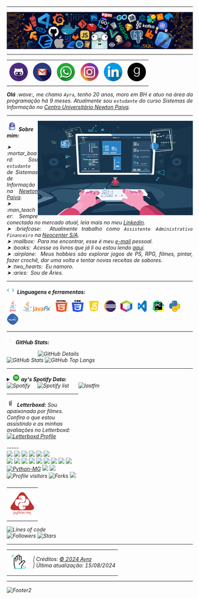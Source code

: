 -----
<div>
<img align="center" alt="Header" src="https://github.com/ayrarocha/ayrarocha/blob/main/img/header.png"/>
</div>

-----

<div align="center">
<table>
<tr>
 <td align="center" colspan="11"></td>
</tr> 
<tr>
<td><a href="https://github.com/ayrarocha" target="_blank"><img src="https://github.com/ayrarocha/ayrarocha/blob/main/img/github%20(1).png" width="50px" height="50px"/></a>
</td>
<td><a href="mailto:ayrarocharocha@gmail.com" target="_blank"><img src="https://github.com/ayrarocha/ayrarocha/blob/main/img/gmail.png" width="50px" height="50px"/></a>
</td>
<td><a href="https://wa.me/55031987610832" target="_blank"><img src="https://github.com/ayrarocha/ayrarocha/blob/main/img/whatsapp%20(1).png" width="50px" height="50px"/></a>
</td>
<td><a href="https://www.instagram.com/ayra_rx0/" target="_blank"><img src="https://github.com/ayrarocha/ayrarocha/blob/main/img/instagram%20(2).png" width="50px" height="50px"/></a>
</td>
<td><a href="https://www.linkedin.com/in/ayra-soares-7b0a49207?utm_source=share&utm_campaign=share_via&utm_content=profile&utm_medium=android_app" target="_blank"><img src="https://github.com/ayrarocha/ayrarocha/blob/main/img/linkedin%20(2).png" width="50px" height="50px"/></a>
</td>
<td><a href="https://www.goodreads.com/user/show/176773070-ayra-soares" target="_blank"><img src="https://github.com/ayrarocha/ayrarocha/blob/main/img/goodreads.png" width="50px" height="50px"/></a>
</td>
</tr>
<tr>
 <td align="center" colspan="11"></td>
</tr> 
</table>

</div>
<div align="justify">
<i><b>Olá</b> :wave:, me chamo <code>Ayra</code>, tenho 20 anos, moro em BH e atuo na área da programação há 9 meses. Atualmente sou <code>estudante</code> do curso Sistemas de Informação no <a href="https://newtonpaiva.br/" target="_blank">Centro Universitário Newton Paiva</a>.
</div>
 
-----

<div>
<div>
<img align="right" alt="GIF" src="https://github.com/ayrarocha/ayrarocha/blob/main/img/7eb249f2fd2e58e9ad6dd60ef892971b.gif" width="420px" height="255px"/>
</div>

<img height="28" alt="GIF" src="https://github.com/ayrarocha/ayrarocha/blob/main/img/avatar.gif"/> <i><b>Sobre mim:</b>

<div align="justify">
<p> 
➤ :mortar_board: &nbsp;Sou <code>estudante</code> de Sistemas de Informação na <a href="https://newtonpaiva.br/" target="_blank">Newton Paiva</a>.<br />
➤ :man_teacher: &nbsp;Sempre conectada no mercado atual, leia mais no meu <a href="https://www.linkedin.com/in/ayra-soares-7b0a49207?utm_source=share&utm_campaign=share_via&utm_content=profile&utm_medium=android_app" target="_blank">Linkedin</a>.<br />
➤ :briefcase: &nbsp;Atualmente trabalho como <code>Assistente Administrativo Financeiro</code> na <a href="https://neocenter.com.br/" target="_blank">Neocenter S/A</a>.<br />
➤ :mailbox: &nbsp;Para me encontrar, esse é meu <a href="mailto:ayrarocharocha@gmail.com" target="_blank">e-mail</a> pessoal.<br />
➤ :books: &nbsp;Acesse os livros que já li ou estou lendo <a href="https://www.goodreads.com/user/show/176773070-ayra-soares" target="_blank">aqui</a>.<br />
➤ :airplane: &nbsp;Meus hobbies são explorar jogos de PS, RPG, filmes, pintar, fazer crochê, dar uma volta e tentar novas receitas de sabores.<br />
➤ :two_hearts: &nbsp;Eu namoro. <br />
➤ :aries: &nbsp;Sou de Áries.<br />
</p>
</div>
</div>

-----

<div>

<img height="20" alt="GIF" src="https://github.com/ayrarocha/ayrarocha/blob/main/img/skills.gif"/>&nbsp; <i><b>Linguagens e ferramentas:</b>

<code><a href="https://www.java.com/pt-BR/" target="_blank"><img width="32" height="32" src="https://github.com/ayrarocha/ayrarocha/blob/main/img/java.png"/></a></code>
&nbsp; 
<code><a href="https://openjfx.io/" target="_blank"><img height="32" src="https://github.com/ayrarocha/ayrarocha/blob/main/img/javafx.png"/></a></code>
&nbsp; 
<code><a href="https://www.w3schools.com/html/" target="_blank"><img width="32" height="32" src="https://github.com/ayrarocha/ayrarocha/blob/main/img/html.svg"/></a></code>
&nbsp; 
<code><a href="https://www.w3schools.com/css/" target="_blank"><img width="32" height="32" src="https://github.com/ayrarocha/ayrarocha/blob/main/img/css.svg"/></a></code>
&nbsp; 
<code><a href="https://www.w3schools.com/js/" target="_blank"><img width="32" height="32" src="https://github.com/ayrarocha/ayrarocha/blob/main/img/js.png"/></a></code>
&nbsp;
<code><a href="https://www.eclipse.org/downloads/" target="_blank"><img width="32" height="32" src="https://github.com/ayrarocha/ayrarocha/blob/main/img/eclipse.png"/></a></code>
&nbsp; 
<code><a href="https://netbeans.apache.org/" target="_blank"><img width="32" height="32" src="https://github.com/ayrarocha/ayrarocha/blob/main/img/netbeans.png"/></a></code>
&nbsp;
<code><a href="https://code.visualstudio.com/" target="_blank"><img width="32" height="32" src="https://github.com/ayrarocha/ayrarocha/blob/main/img/vs.png"/></a></code>
&nbsp;
<code><a href="https://www.jetbrains.com/pt-br/pycharm/" target="_blank"><img width="32" height="32" src="https://github.com/ayrarocha/ayrarocha/blob/main/img/pc.png"/></a></code>
&nbsp;
<code><a href="https://www.python.org/" target="_blank"><img width="32" height="32" src="https://github.com/ayrarocha/ayrarocha/blob/main/img/python.png"/></a></code>
&nbsp;
<code><a href="https://www.mysql.com/" target="_blank"><img width="32" height="32" src="https://github.com/ayrarocha/ayrarocha/blob/main/img/mysql.png"/></a></code>
&nbsp;

-----

<img height="20" alt="GIF" src="https://github.com/ayrarocha/ayrarocha/blob/main/img/graphic.gif"/> <i><b>GitHub Stats:</b>

<div>
<img align="right" alt="GitHub Details" width="420px" src="http://github-profile-summary-cards.vercel.app/api/cards/profile-details?username=ayrarocha&theme=github_dark"/>
<!--- <img alt="GitHub Commits" width="200px" src="http://github-profile-summary-cards.vercel.app/api/cards/productive-time?username=ayrarocha&theme=github_dark"/> -->
<img alt="GitHub Stats" width="200px" src="http://github-profile-summary-cards.vercel.app/api/cards/stats?username=ayrarocha&theme=github_dark"/>
<img alt="GitHub Top Langs" width="200px" src="http://github-profile-summary-cards.vercel.app/api/cards/repos-per-language?username=ayrarocha&theme=github_dark"/>
</div>

-----

<div>
<div>
<details>
<summary><img height="20" alt="GIF" src="https://github.com/ayrarocha/ayrarocha/blob/main/img/spotify.gif"/> <i><b>ay's Spotify Data:</b></summary>
<img src="https://data-card-for-spotify.herokuapp.com/api/card?user_id=8o9sujogvluvd199rjq0gde9l" alt="Data Card for Spotify">
</details>
</div>
<div>
<a href="https://www.last.fm/pt/user/Ayrxx" target="_blank"><img align="right" width="310px" height="270px" alt="lastfm" src="https://lastfm-recently-played.vercel.app/api?user=Ayrxx"/></a>
</div>
<div>
<img alt="Spotify" width="180px" height="270px" src="https://spotify-github-profile.vercel.app/api/view?uid=8o9sujogvluvd199rjq0gde9l&cover_image=true&theme=default"/> &nbsp; &nbsp; 
<img alt="Spotify list" width="310px" height="270px" src="https://spotify-recently-played-readme.vercel.app/api?user=8o9sujogvluvd199rjq0gde9l"/>
</div>
<div>

-----
<div>

<summary><img height="20" alt="GIF" src="https://github.com/ayrarocha/ayrarocha/blob/main/img/popcorn.gif"/>&nbsp; <i><b>Letterboxd:</b>
Sou apaixonada por filmes. Confira o que estou assistindo e as minhas avaliações no Letterboxd:
 
<a href="https://letterboxd.com/ayy_myy/" target="_blank">
  <img src="https://img.shields.io/badge/Letterboxd-Profile-blue?logo=letterboxd" alt="Letterboxd Profile"/>
</a>
</p>
</div>
</div>
-----

<div>
<table align="right">
<tr>
 <td align="center" colspan="1"></td>
</tr> 
<tr>
<td><a href="https://pythonmg.github.io/" target="_blank"><img src="https://github.com/ayrarocha/ayrarocha/blob/main/img/pythonmg.png" width="70px" height="70px"/></a></td>
</tr>
<tr>
 <td align="center" colspan="1"></td>
</tr> 
</table>
<img src="https://img.shields.io/badge/Python-Expert-blue?logo=Python"/>
<img src="https://img.shields.io/badge/Java-Expert-blue"/>
<img src="https://img.shields.io/badge/C-Enthusiast-blue"/>
<img src="https://img.shields.io/badge/TDD-Advocate-blue"/>
<img src="https://img.shields.io/badge/Clean%20Code-Evangelist-blue"/>
<img src="https://img.shields.io/badge/Open%20Source-Lover-blue?logo=opensourceinitiative"/>
<br />
<img src="https://img.shields.io/badge/Flask-Dev-blue?logo=Flask"/>
<img src="https://img.shields.io/badge/FastAPI-Dev-blue?logo=FastAPI"/>
<img src="https://img.shields.io/badge/JavaScript-Dev-blue?logo=javascript"/>
<img src="https://img.shields.io/badge/Node.js-Dev-blue?logo=Node.js"/>
<img src="https://img.shields.io/badge/Next.js-Dev-blue?logo=Next.js"/>
<img src="https://img.shields.io/badge/AWS-Dev-blue?logo=amazonaws"/>
<img src="https://img.shields.io/badge/Docker-Dev-blue?logo=docker"/>
<img src="https://img.shields.io/badge/Grafana-Dev-blue?logo=grafana"/>
<img src="https://img.shields.io/badge/New%20Relic-Dev-blue?logo=newrelic"/>
<a href="https://github.com/pythonmg" target="_blank"><img alt="Python-MG" src="https://img.shields.io/badge/Siga%20a%20comunidade%20mineira%20de%20python%3A-Python--MG-blue?logo=Python"/></a>
<img src="https://img.shields.io/badge/OS-macOS-informational?logo=apple&logoColor=white"/>
<img src="https://img.shields.io/badge/OS-Linux-informational?logo=linux&logoColor=white"/>
<br />
<img alt="Profile visitors" src="https://komarev.com/ghpvc/?username=ayrarocha"/>
<img alt="Forks" src="https://img.shields.io/github/forks/ayrarocha/ayrarocha?logo=git"/>
<a href="https://stars.github.com/nominate/" target="_blank"><img src="https://img.shields.io/static/v1?label=%F0%9F%8C%9F&message=If%20useful&color=blue"/></a>
<img alt="Lines of code" src="https://img.shields.io/badge/Somando--se%20os%20reposit%C3%B3rios%3A-%2B100%20mil%20linhas%20de%20c%C3%B3digo%20compartilhadas-blue?logo=GitHub"/>
<br />
<img alt="Followers" src="https://img.shields.io/github/followers/ayrarocha?style=social"/>
<img alt="Stars" src="https://img.shields.io/github/stars/ayrarocha?style=social"/>
</div>

-----

<div>
<table align="center">
<tr>
 <td align="center" colspan="2"></td>
</tr> 
<tr>
<td>
<a href="https://github.com/ayrarocha" target="_blank"><img src="https://github.com/ayrarocha/ayrarocha/blob/main/img/aceno.gif" width="50px" height="50px"/></a>
</td>
<td>
| Créditos: <a href="https://github.com/ayrarocha" target="_blank">© 2024 Ayra</a><br />
| Última atualização: 15/08/2024
</td>
</tr>
<tr>
 <td align="center" colspan="2"></td>
</tr> 
</table>
</div>

-----

<img align="center" alt="Footer2" src="https://capsule-render.vercel.app/api?type=waving&height=100&color=gray&section=footer"/>

<!---
<div>
<img align="center" alt="Footer" width="1200px" height="20px" src="https://github.com/ayrarocha/ayrarocha/blob/main/img/footer-gray%20(3).gif"/>
</div>
-->

<!-- Obrigado pela visita! -->
